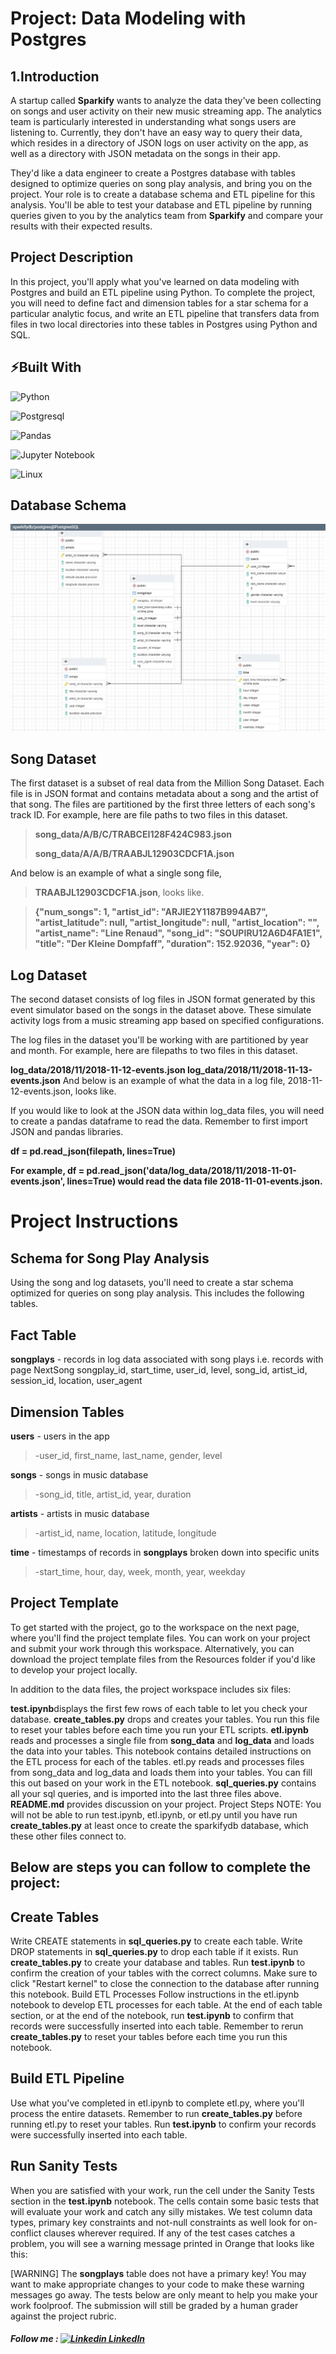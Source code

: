 # Project: Data Modeling with Postgres

## 1.Introduction
A startup called **Sparkify** wants to analyze the data they've been collecting on songs and user activity on their new music streaming app. The analytics team is particularly interested in understanding what songs users are listening to. Currently, they don't have an easy way to query their data, which resides in a directory of JSON logs on user activity on the app, as well as a directory with JSON metadata on the songs in their app.

They'd like a data engineer to create a Postgres database with tables designed to optimize queries on song play analysis, and bring you on the project. Your role is to create a database schema and ETL pipeline for this analysis. You'll be able to test your database and ETL pipeline by running queries given to you by the analytics team from **Sparkify** and compare your results with their expected results.

## Project Description
In this project, you'll apply what you've learned on data modeling with Postgres and build an ETL pipeline using Python. To complete the project, you will need to define fact and dimension tables for a star schema for a particular analytic focus, and write an ETL pipeline that transfers data from files in two local directories into these tables in Postgres using Python and SQL.

## ⚡Built With

![Python](https://img.shields.io/badge/Python-3776AB?style=for-the-badge&logo=python&logoColor=white)

![Postgresql](https://img.shields.io/badge/PostgreSQL-316192?style=for-the-badge&logo=postgresql&logoColor=white)

![Pandas](https://img.shields.io/badge/pandas-%23150458.svg?style=for-the-badge&logo=pandas&logoColor=white)

![Jupyter Notebook](https://img.shields.io/badge/jupyter-%23FA0F00.svg?style=for-the-badge&logo=jupyter&logoColor=white)

![Linux](https://img.shields.io/badge/Linux-FCC624?style=for-the-badge&logo=linux&logoColor=black)

## Database Schema
 ![ERD](Database_Schema.jpg?raw=true)

## Song Dataset
The first dataset is a subset of real data from the Million Song Dataset. Each file is in JSON format and contains metadata about a song and the artist of that song. The files are partitioned by the first three letters of each song's track ID. For example, here are file paths to two files in this dataset.
   > **song_data/A/B/C/TRABCEI128F424C983.json**
   >
   > **song_data/A/A/B/TRAABJL12903CDCF1A.json**
   >
And below is an example of what a single song file, 
   > **TRAABJL12903CDCF1A.json**, looks like.
   >

   > **{"num_songs": 1, "artist_id": "ARJIE2Y1187B994AB7", "artist_latitude": null, "artist_longitude": null, "artist_location": "", "artist_name": "Line Renaud", "song_id": "SOUPIRU12A6D4FA1E1", "title": "Der Kleine Dompfaff", "duration": 152.92036, "year": 0}**


## Log Dataset
The second dataset consists of log files in JSON format generated by this event simulator based on the songs in the dataset above. These simulate activity logs from a music streaming app based on specified configurations.

The log files in the dataset you'll be working with are partitioned by year and month. For example, here are filepaths to two files in this dataset.

**log_data/2018/11/2018-11-12-events.json
log_data/2018/11/2018-11-13-events.json**
And below is an example of what the data in a log file, 2018-11-12-events.json, looks like.


If you would like to look at the JSON data within log_data files, you will need to create a pandas dataframe to read the data. Remember to first import JSON and pandas libraries.

**df = pd.read_json(filepath, lines=True)**

**For example, df = pd.read_json('data/log_data/2018/11/2018-11-01-events.json', lines=True) would read the data file 2018-11-01-events.json.**

# Project Instructions
## Schema for Song Play Analysis
Using the song and log datasets, you'll need to create a star schema optimized for queries on song play analysis. This includes the following tables.

## Fact Table
****songplays**** - records in log data associated with song plays i.e. records with page NextSong
songplay_id, start_time, user_id, level, song_id, artist_id, session_id, location, user_agent
## Dimension Tables
**users** - users in the app
>
> -user_id, first_name, last_name, gender, level
> 
**songs** - songs in music database
>
> -song_id, title, artist_id, year, duration
> 
**artists** - artists in music database
>
> -artist_id, name, location, latitude, longitude
> 
**time** - timestamps of records in **songplays** broken down into specific units
>
> -start_time, hour, day, week, month, year, weekday
> 
## Project Template
To get started with the project, go to the workspace on the next page, where you'll find the project template files. You can work on your project and submit your work through this workspace. Alternatively, you can download the project template files from the Resources folder if you'd like to develop your project locally.

In addition to the data files, the project workspace includes six files:

**test.ipynb**displays the first few rows of each table to let you check your database.
****create_tables.py**** drops and creates your tables. You run this file to reset your tables before each time you run your ETL scripts.
**etl.ipynb** reads and processes a single file from **song_data** and **log_data** and loads the data into your tables. This notebook contains detailed instructions on the ETL process for each of the tables.
etl.py reads and processes files from song_data and log_data and loads them into your tables. You can fill this out based on your work in the ETL notebook.
****sql_queries.py**** contains all your sql queries, and is imported into the last three files above.
**README.md** provides discussion on your project.
Project Steps
NOTE: You will not be able to run test.ipynb, etl.ipynb, or etl.py until you have run **create_tables.py** at least once to create the sparkifydb database, which these other files connect to.

## Below are steps you can follow to complete the project:

## Create Tables
Write CREATE statements in **sql_queries.py** to create each table.
Write DROP statements in **sql_queries.py** to drop each table if it exists.
Run **create_tables.py** to create your database and tables.
Run **test.ipynb** to confirm the creation of your tables with the correct columns. Make sure to click "Restart kernel" to close the connection to the database after running this notebook.
Build ETL Processes
Follow instructions in the etl.ipynb notebook to develop ETL processes for each table. At the end of each table section, or at the end of the notebook, run **test.ipynb** to confirm that records were successfully inserted into each table. Remember to rerun **create_tables.py** to reset your tables before each time you run this notebook.

## Build ETL Pipeline
Use what you've completed in etl.ipynb to complete etl.py, where you'll process the entire datasets. Remember to run **create_tables.py** before running etl.py to reset your tables. Run **test.ipynb** to confirm your records were successfully inserted into each table.

## Run Sanity Tests
When you are satisfied with your work, run the cell under the Sanity Tests section in the **test.ipynb** notebook. The cells contain some basic tests that will evaluate your work and catch any silly mistakes. We test column data types, primary key constraints and not-null constraints as well look for on-conflict clauses wherever required. If any of the test cases catches a problem, you will see a warning message printed in Orange that looks like this:

[WARNING] The **songplays** table does not have a primary key!
You may want to make appropriate changes to your code to make these warning messages go away. The tests below are only meant to help you make your work foolproof. The submission will still be graded by a human grader against the project rubric.
##### Follow me :  [![Linkedin](https://i.stack.imgur.com/gVE0j.png) LinkedIn](http://linkedin.com/in/charankumartv)
&nbsp;
